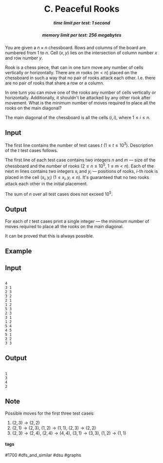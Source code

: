 <h1 style='text-align: center;'> C. Peaceful Rooks</h1>

<h5 style='text-align: center;'>time limit per test: 1 second</h5>
<h5 style='text-align: center;'>memory limit per test: 256 megabytes</h5>

You are given a $n \times n$ chessboard. Rows and columns of the board are numbered from $1$ to $n$. Cell $(x, y)$ lies on the intersection of column number $x$ and row number $y$.

Rook is a chess piece, that can in one turn move any number of cells vertically or horizontally. There are $m$ rooks ($m < n$) placed on the chessboard in such a way that no pair of rooks attack each other. I.e. there are no pair of rooks that share a row or a column.

In one turn you can move one of the rooks any number of cells vertically or horizontally. Additionally, it shouldn't be attacked by any other rook after movement. What is the minimum number of moves required to place all the rooks on the main diagonal?

The main diagonal of the chessboard is all the cells $(i, i)$, where $1 \le i \le n$.

## Input

The first line contains the number of test cases $t$ ($1 \leq t \leq 10^3$). Description of the $t$ test cases follows.

The first line of each test case contains two integers $n$ and $m$ — size of the chessboard and the number of rooks ($2 \leq n \leq 10^5$, $1 \leq m < n$). Each of the next $m$ lines contains two integers $x_i$ and $y_i$ — positions of rooks, $i$-th rook is placed in the cell $(x_i, y_i)$ ($1 \leq x_i, y_i \leq n$). It's guaranteed that no two rooks attack each other in the initial placement.

The sum of $n$ over all test cases does not exceed $10^5$.

## Output

For each of $t$ test cases print a single integer — the minimum number of moves required to place all the rooks on the main diagonal.

It can be proved that this is always possible.

## Example

## Input


```

4
3 1
2 3
3 2
2 1
1 2
5 3
2 3
3 1
1 2
5 4
4 5
5 1
2 2
3 3

```
## Output


```

1
3
4
2

```
## Note

Possible moves for the first three test cases:

1. $(2, 3) \to (2, 2)$
2. $(2, 1) \to (2, 3)$, $(1, 2) \to (1, 1)$, $(2, 3) \to (2, 2)$
3. $(2, 3) \to (2, 4)$, $(2, 4) \to (4, 4)$, $(3, 1) \to (3, 3)$, $(1, 2) \to (1, 1)$


#### tags 

#1700 #dfs_and_similar #dsu #graphs 